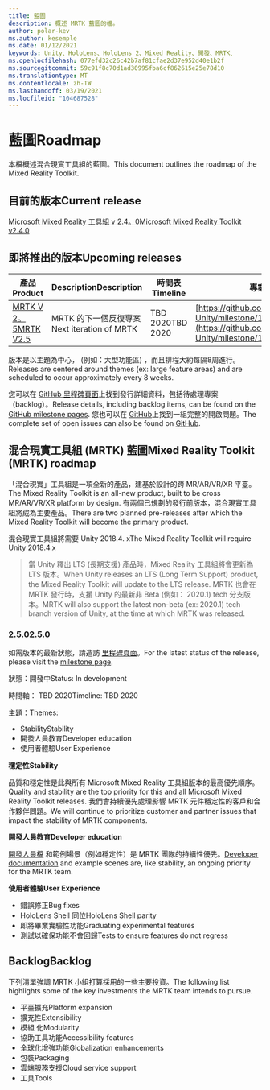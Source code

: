 ```yaml
---
title: 藍圖
description: 概述 MRTK 藍圖的檔。
author: polar-kev
ms.author: kesemple
ms.date: 01/12/2021
keywords: Unity、HoloLens、HoloLens 2、Mixed Reality、開發、MRTK、
ms.openlocfilehash: 077efd32c26c42b7af81cfae2d37e952d40e1b2f
ms.sourcegitcommit: 59c91f8c70d1ad30995fba6cf862615e25e78d10
ms.translationtype: MT
ms.contentlocale: zh-TW
ms.lasthandoff: 03/19/2021
ms.locfileid: "104687528"
---
```

# <a name="roadmap"></a><span data-ttu-id="c13e1-104">藍圖</span><span class="sxs-lookup"><span data-stu-id="c13e1-104">Roadmap</span></span>

<span data-ttu-id="c13e1-105">本檔概述混合現實工具組的藍圖。</span><span class="sxs-lookup"><span data-stu-id="c13e1-105">This document outlines the roadmap of the Mixed Reality Toolkit.</span></span>

## <a name="current-release"></a><span data-ttu-id="c13e1-106">目前的版本</span><span class="sxs-lookup"><span data-stu-id="c13e1-106">Current release</span></span>

[<span data-ttu-id="c13e1-107">Microsoft Mixed Reality 工具組 v 2.4。0</span><span class="sxs-lookup"><span data-stu-id="c13e1-107">Microsoft Mixed Reality Toolkit v2.4.0</span></span>](https://github.com/Microsoft/MixedRealityToolkit-Unity/releases/tag/v2.4.0)

## <a name="upcoming-releases"></a><span data-ttu-id="c13e1-108">即將推出的版本</span><span class="sxs-lookup"><span data-stu-id="c13e1-108">Upcoming releases</span></span>

| <span data-ttu-id="c13e1-109">產品</span><span class="sxs-lookup"><span data-stu-id="c13e1-109">Product</span></span> | <span data-ttu-id="c13e1-110">Description</span><span class="sxs-lookup"><span data-stu-id="c13e1-110">Description</span></span> | <span data-ttu-id="c13e1-111">時間表</span><span class="sxs-lookup"><span data-stu-id="c13e1-111">Timeline</span></span> | <span data-ttu-id="c13e1-112">專案面板</span><span class="sxs-lookup"><span data-stu-id="c13e1-112">Project board</span></span> |
| --- | --- | --- | --- |
| [<span data-ttu-id="c13e1-113">MRTK V 2。5</span><span class="sxs-lookup"><span data-stu-id="c13e1-113">MRTK V2.5</span></span>](#250) | <span data-ttu-id="c13e1-114">MRTK 的下一個反復專案</span><span class="sxs-lookup"><span data-stu-id="c13e1-114">Next iteration of MRTK</span></span> | <span data-ttu-id="c13e1-115">TBD 2020</span><span class="sxs-lookup"><span data-stu-id="c13e1-115">TBD 2020</span></span> | [https://github.com/microsoft/MixedRealityToolkit-Unity/milestone/12](https://github.com/microsoft/MixedRealityToolkit-Unity/milestone/12) |

<span data-ttu-id="c13e1-116">版本是以主題為中心， (例如：大型功能區) ，而且排程大約每隔8周進行。</span><span class="sxs-lookup"><span data-stu-id="c13e1-116">Releases are centered around themes (ex: large feature areas) and are scheduled to occur approximately every 8 weeks.</span></span>

<span data-ttu-id="c13e1-117">您可以在 [GitHub 里程碑頁面](https://github.com/Microsoft/MixedRealityToolkit-Unity/milestones)上找到發行詳細資料，包括待處理專案（backlog）。</span><span class="sxs-lookup"><span data-stu-id="c13e1-117">Release details, including backlog items, can be found on the [GitHub milestone pages](https://github.com/Microsoft/MixedRealityToolkit-Unity/milestones).</span></span> <span data-ttu-id="c13e1-118">您也可以在 [GitHub](https://github.com/microsoft/MixedRealityToolkit-Unity/issues)上找到一組完整的開啟問題。</span><span class="sxs-lookup"><span data-stu-id="c13e1-118">The complete set of open issues can also be found on [GitHub](https://github.com/microsoft/MixedRealityToolkit-Unity/issues).</span></span>

## <a name="mixed-reality-toolkit-mrtk-roadmap"></a><span data-ttu-id="c13e1-119">混合現實工具組 (MRTK) 藍圖</span><span class="sxs-lookup"><span data-stu-id="c13e1-119">Mixed Reality Toolkit (MRTK) roadmap</span></span>

<span data-ttu-id="c13e1-120">「混合現實」工具組是一項全新的產品，建基於設計的跨 MR/AR/VR/XR 平臺。</span><span class="sxs-lookup"><span data-stu-id="c13e1-120">The Mixed Reality Toolkit is an all-new product, built to be cross MR/AR/VR/XR platform by design.</span></span> <span data-ttu-id="c13e1-121">有兩個已規劃的發行前版本，混合現實工具組將成為主要產品。</span><span class="sxs-lookup"><span data-stu-id="c13e1-121">There are two planned pre-releases after which the Mixed Reality Toolkit will become the primary product.</span></span>

<span data-ttu-id="c13e1-122">混合現實工具組將需要 Unity 2018.4. x</span><span class="sxs-lookup"><span data-stu-id="c13e1-122">The Mixed Reality Toolkit will require Unity 2018.4.x</span></span>

> <span data-ttu-id="c13e1-123">當 Unity 釋出 LTS (長期支援) 產品時，Mixed Reality 工具組將會更新為 LTS 版本。</span><span class="sxs-lookup"><span data-stu-id="c13e1-123">When Unity releases an LTS (Long Term Support) product, the Mixed Reality Toolkit will update to the LTS release.</span></span> <span data-ttu-id="c13e1-124">MRTK 也會在 MRTK 發行時，支援 Unity 的最新非 Beta (例如： 2020.1) tech 分支版本。</span><span class="sxs-lookup"><span data-stu-id="c13e1-124">MRTK will also support the latest non-beta (ex: 2020.1) tech branch version of Unity, at the time at which MRTK was released.</span></span>

### <a name="250"></a><span data-ttu-id="c13e1-125">2.5.0</span><span class="sxs-lookup"><span data-stu-id="c13e1-125">2.5.0</span></span>

<span data-ttu-id="c13e1-126">如需版本的最新狀態，請造訪 [里程碑頁面]( https://github.com/microsoft/MixedRealityToolkit-Unity/milestone/12)。</span><span class="sxs-lookup"><span data-stu-id="c13e1-126">For the latest status of the release, please visit the [milestone page]( https://github.com/microsoft/MixedRealityToolkit-Unity/milestone/12).</span></span>

<span data-ttu-id="c13e1-127">狀態：開發中</span><span class="sxs-lookup"><span data-stu-id="c13e1-127">Status: In development</span></span>

<span data-ttu-id="c13e1-128">時間軸： TBD 2020</span><span class="sxs-lookup"><span data-stu-id="c13e1-128">Timeline: TBD 2020</span></span>

<span data-ttu-id="c13e1-129">主題：</span><span class="sxs-lookup"><span data-stu-id="c13e1-129">Themes:</span></span>

- <span data-ttu-id="c13e1-130">Stability</span><span class="sxs-lookup"><span data-stu-id="c13e1-130">Stability</span></span>
- <span data-ttu-id="c13e1-131">開發人員教育</span><span class="sxs-lookup"><span data-stu-id="c13e1-131">Developer education</span></span>
- <span data-ttu-id="c13e1-132">使用者體驗</span><span class="sxs-lookup"><span data-stu-id="c13e1-132">User Experience</span></span>

<span data-ttu-id="c13e1-133">**穩定性**</span><span class="sxs-lookup"><span data-stu-id="c13e1-133">**Stability**</span></span>

<span data-ttu-id="c13e1-134">品質和穩定性是此與所有 Microsoft Mixed Reality 工具組版本的最高優先順序。</span><span class="sxs-lookup"><span data-stu-id="c13e1-134">Quality and stability are the top priority for this and all Microsoft Mixed Reality Toolkit releases.</span></span> <span data-ttu-id="c13e1-135">我們會持續優先處理影響 MRTK 元件穩定性的客戶和合作夥伴問題。</span><span class="sxs-lookup"><span data-stu-id="c13e1-135">We will continue to prioritize customer and partner issues that impact the stability of MRTK components.</span></span>

<span data-ttu-id="c13e1-136">**開發人員教育**</span><span class="sxs-lookup"><span data-stu-id="c13e1-136">**Developer education**</span></span>

<span data-ttu-id="c13e1-137">[開發人員檔](https://microsoft.github.io/MixedRealityToolkit-Unity) 和範例場景（例如穩定性）是 MRTK 團隊的持續性優先。</span><span class="sxs-lookup"><span data-stu-id="c13e1-137">[Developer documentation](https://microsoft.github.io/MixedRealityToolkit-Unity) and example scenes are, like stability, an ongoing priority for the MRTK team.</span></span>

<span data-ttu-id="c13e1-138">**使用者體驗**</span><span class="sxs-lookup"><span data-stu-id="c13e1-138">**User Experience**</span></span>

- <span data-ttu-id="c13e1-139">錯誤修正</span><span class="sxs-lookup"><span data-stu-id="c13e1-139">Bug fixes</span></span>
- <span data-ttu-id="c13e1-140">HoloLens Shell 同位</span><span class="sxs-lookup"><span data-stu-id="c13e1-140">HoloLens Shell parity</span></span>
- <span data-ttu-id="c13e1-141">即將畢業實驗性功能</span><span class="sxs-lookup"><span data-stu-id="c13e1-141">Graduating experimental features</span></span>
- <span data-ttu-id="c13e1-142">測試以確保功能不會回歸</span><span class="sxs-lookup"><span data-stu-id="c13e1-142">Tests to ensure features do not regress</span></span>

## <a name="backlog"></a><span data-ttu-id="c13e1-143">Backlog</span><span class="sxs-lookup"><span data-stu-id="c13e1-143">Backlog</span></span>

<span data-ttu-id="c13e1-144">下列清單強調 MRTK 小組打算採用的一些主要投資。</span><span class="sxs-lookup"><span data-stu-id="c13e1-144">The following list highlights some of the key investments the MRTK team intends to pursue.</span></span>

- <span data-ttu-id="c13e1-145">平臺擴充</span><span class="sxs-lookup"><span data-stu-id="c13e1-145">Platform expansion</span></span>
- <span data-ttu-id="c13e1-146">擴充性</span><span class="sxs-lookup"><span data-stu-id="c13e1-146">Extensibility</span></span>
- <span data-ttu-id="c13e1-147">模組 化</span><span class="sxs-lookup"><span data-stu-id="c13e1-147">Modularity</span></span>
- <span data-ttu-id="c13e1-148">協助工具功能</span><span class="sxs-lookup"><span data-stu-id="c13e1-148">Accessibility features</span></span>
- <span data-ttu-id="c13e1-149">全球化增強功能</span><span class="sxs-lookup"><span data-stu-id="c13e1-149">Globalization enhancements</span></span>
- <span data-ttu-id="c13e1-150">包裝</span><span class="sxs-lookup"><span data-stu-id="c13e1-150">Packaging</span></span>
- <span data-ttu-id="c13e1-151">雲端服務支援</span><span class="sxs-lookup"><span data-stu-id="c13e1-151">Cloud service support</span></span>
- <span data-ttu-id="c13e1-152">工具</span><span class="sxs-lookup"><span data-stu-id="c13e1-152">Tools</span></span>
